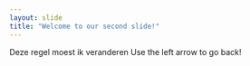 ```yaml
---
layout: slide
title: "Welcome to our second slide!"
---
```

Deze regel moest ik veranderen
Use the left arrow to go back!
